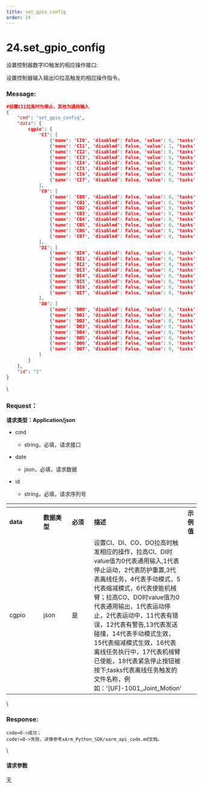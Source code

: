 ```yaml
---
title: set_gpio_config
order: 24
---
```

# 24.set\_gpio\_config



 



设置控制器数字IO触发的相应操作接口:

设置控制器输入输出IO拉高触发的相应操作指令。



### Message:  



```json
#设置CI1拉高时为停止，其他为通用输入
{
    "cmd": "set_gpio_config",
    "data": {
        cgpio': {
            'CI': [
                {'name': 'CI0', 'disabled': False, 'value': 0, 'tasks': []}, 
                {'name': 'CI1', 'disabled': False, 'value': 1, 'tasks': []}, 
                {'name': 'CI2', 'disabled': False, 'value': 0, 'tasks': []}, 
                {'name': 'CI3', 'disabled': False, 'value': 0, 'tasks': []}, 
                {'name': 'CI4', 'disabled': False, 'value': 0, 'tasks': []}, 
                {'name': 'CI5', 'disabled': False, 'value': 0, 'tasks': []}, 
                {'name': 'CI6', 'disabled': False, 'value': 0, 'tasks': []}, 
                {'name': 'CI7', 'disabled': False, 'value': 0, 'tasks': []}
            ], 
            'CO': [
                {'name': 'CO0', 'disabled': False, 'value': 0, 'tasks': []}, 
                {'name': 'CO1', 'disabled': False, 'value': 0, 'tasks': []}, 
                {'name': 'CO2', 'disabled': False, 'value': 0, 'tasks': []}, 
                {'name': 'CO3', 'disabled': False, 'value': 0, 'tasks': []}, 
                {'name': 'CO4', 'disabled': False, 'value': 0, 'tasks': []}, 
                {'name': 'CO5', 'disabled': False, 'value': 0, 'tasks': []}, 
                {'name': 'CO6', 'disabled': False, 'value': 0, 'tasks': []}, 
                {'name': 'CO7', 'disabled': False, 'value': 0, 'tasks': []}
            ], 
            'DI': [
                {'name': 'DI0', 'disabled': False, 'value': 0, 'tasks': []}, 
                {'name': 'DI1', 'disabled': False, 'value': 0, 'tasks': []}, 
                {'name': 'DI2', 'disabled': False, 'value': 0, 'tasks': []}, 
                {'name': 'DI3', 'disabled': False, 'value': 0, 'tasks': []}, 
                {'name': 'DI4', 'disabled': False, 'value': 0, 'tasks': []}, 
                {'name': 'DI5', 'disabled': False, 'value': 0, 'tasks': []}, 
                {'name': 'DI6', 'disabled': False, 'value': 0, 'tasks': []}, 
                {'name': 'DI7', 'disabled': False, 'value': 0, 'tasks': []}
            ], 
            'DO': [
                {'name': 'DO0', 'disabled': False, 'value': 0, 'tasks': []}, 
                {'name': 'DO1', 'disabled': False, 'value': 0, 'tasks': []}, 
                {'name': 'DO2', 'disabled': False, 'value': 0, 'tasks': []}, 
                {'name': 'DO3', 'disabled': False, 'value': 0, 'tasks': []}, 
                {'name': 'DO4', 'disabled': False, 'value': 0, 'tasks': []}, 
                {'name': 'DO5', 'disabled': False, 'value': 0, 'tasks': []}, 
                {'name': 'DO6', 'disabled': False, 'value': 0, 'tasks': []}, 
                {'name': 'DO7', 'disabled': False, 'value': 0, 'tasks': []}
            ]
        }
    },
    "id": "1"
}
```



\





### Request：    



**请求类型：Application/json**



* cmd

  * string，必填，请求接口

* date

  * json，必填，请求数据

* id

  * string，必填，请求序列号



<table data-header-hidden><thead><tr><th width="121"></th><th width="101"></th><th width="82"></th><th></th><th></th></tr></thead><tbody><tr><td><strong>data</strong></td><td><strong>数据类型</strong></td><td><strong>必须</strong></td><td><strong>描述</strong></td><td><strong>示例值</strong></td></tr><tr><td>cgpio</td><td>json</td><td>是</td><td>设置CI、DI、CO、DO拉高时触发相应的操作，拉高CI、DI时value值为0代表通用输入,1代表停止运动，2代表防护重置,3代表离线任务，4代表手动模式，5代表缩减模式，6代表使能机械臂；拉高CO、DO时value值为0代表通用输出，1代表运动停止，2代表运动中，11代表有错误，12代表有警告,13代表发送碰撞，14代表手动模式生效，15代表缩减模式生效，16代表离线任务执行中，17代表机械臂已使能，18代表紧急停止按钮被按下;tasks代表离线任务触发的文件名称，例如：'[UF]-1001_Joint_Motion'</td><td></td></tr></tbody></table>



\





### Response:     



```
code=0->成功；
code!=0->失败，详情参考xArm_Python_SDK/xarm_api_code.md文档。
```



\





#### 请求参数



无
